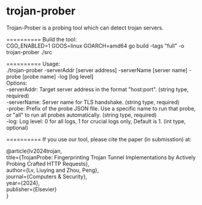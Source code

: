 # trojan-prober
Trojan-Prober is a probing tool which can detect trojan servers.  

========== Build the tool:    
CGO_ENABLED=1 GOOS=linux GOARCH=amd64 go build -tags "full" -o trojan-prober ./src  

========== Usage:    
./trojan-prober -serverAddr [server address] -serverName [server name] -probe [probe name] -log [log level]  
Options:    
    -serverAddr:  Target server address in the format "host:port". (string type, required)  
    -serverName:  Server name for TLS handshake. (string type, required)  
    -probe: Prefix of the probe JSON file. Use a specific name to run that probe, or "all" to run all probes automatically. (string type, required)  
    -log:  Log level: 0 for all logs, 1 for crucial logs only, Default is 1. (int type, optional)  

========== If you use our tool, please cite the paper (in submisstion) at:  

@article{lv2024trojan,  
title={TrojanProbe: Fingerprinting Trojan Tunnel Implementations by Actively Probing Crafted HTTP Requests},  
author={Lv, Liuying and Zhou, Peng},  
journal={Computers \& Security},  
year={2024},  
publisher={Elsevier}  
}
